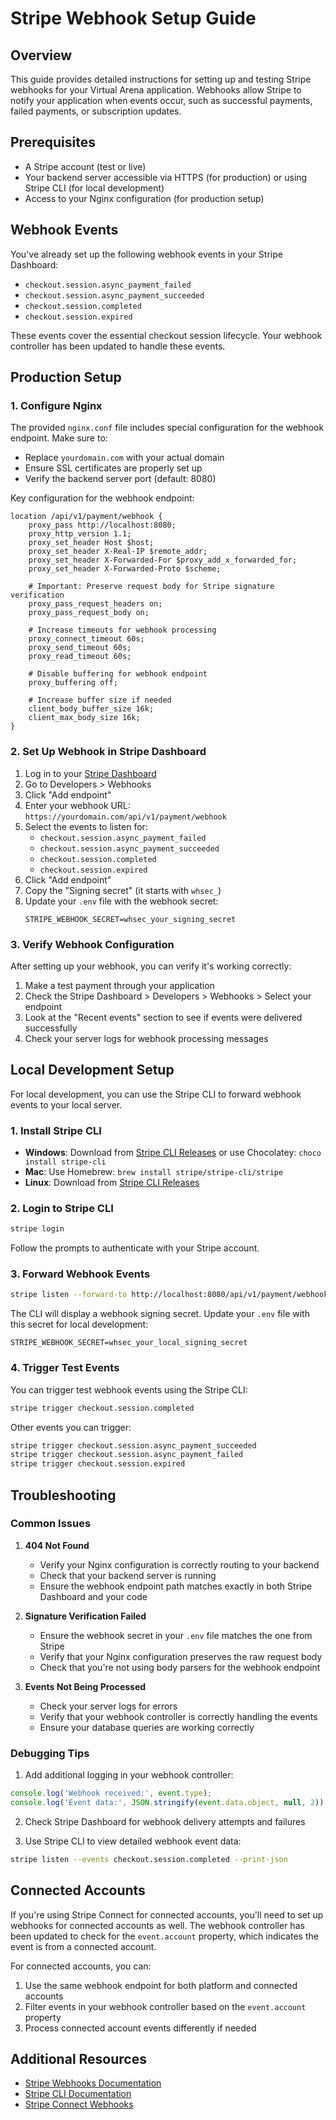 # Stripe Webhook Setup Guide

## Overview

This guide provides detailed instructions for setting up and testing Stripe webhooks for your Virtual Arena application. Webhooks allow Stripe to notify your application when events occur, such as successful payments, failed payments, or subscription updates.

## Prerequisites

- A Stripe account (test or live)
- Your backend server accessible via HTTPS (for production) or using Stripe CLI (for local development)
- Access to your Nginx configuration (for production setup)

## Webhook Events

You've already set up the following webhook events in your Stripe Dashboard:

- `checkout.session.async_payment_failed`
- `checkout.session.async_payment_succeeded`
- `checkout.session.completed`
- `checkout.session.expired`

These events cover the essential checkout session lifecycle. Your webhook controller has been updated to handle these events.

## Production Setup

### 1. Configure Nginx

The provided `nginx.conf` file includes special configuration for the webhook endpoint. Make sure to:

- Replace `yourdomain.com` with your actual domain
- Ensure SSL certificates are properly set up
- Verify the backend server port (default: 8080)

Key configuration for the webhook endpoint:

```nginx
location /api/v1/payment/webhook {
    proxy_pass http://localhost:8080;
    proxy_http_version 1.1;
    proxy_set_header Host $host;
    proxy_set_header X-Real-IP $remote_addr;
    proxy_set_header X-Forwarded-For $proxy_add_x_forwarded_for;
    proxy_set_header X-Forwarded-Proto $scheme;
    
    # Important: Preserve request body for Stripe signature verification
    proxy_pass_request_headers on;
    proxy_pass_request_body on;
    
    # Increase timeouts for webhook processing
    proxy_connect_timeout 60s;
    proxy_send_timeout 60s;
    proxy_read_timeout 60s;
    
    # Disable buffering for webhook endpoint
    proxy_buffering off;
    
    # Increase buffer size if needed
    client_body_buffer_size 16k;
    client_max_body_size 16k;
}
```

### 2. Set Up Webhook in Stripe Dashboard

1. Log in to your [Stripe Dashboard](https://dashboard.stripe.com/)
2. Go to Developers > Webhooks
3. Click "Add endpoint"
4. Enter your webhook URL: `https://yourdomain.com/api/v1/payment/webhook`
5. Select the events to listen for:
   - `checkout.session.async_payment_failed`
   - `checkout.session.async_payment_succeeded`
   - `checkout.session.completed`
   - `checkout.session.expired`
6. Click "Add endpoint"
7. Copy the "Signing secret" (it starts with `whsec_`)
8. Update your `.env` file with the webhook secret:
   ```
   STRIPE_WEBHOOK_SECRET=whsec_your_signing_secret
   ```

### 3. Verify Webhook Configuration

After setting up your webhook, you can verify it's working correctly:

1. Make a test payment through your application
2. Check the Stripe Dashboard > Developers > Webhooks > Select your endpoint
3. Look at the "Recent events" section to see if events were delivered successfully
4. Check your server logs for webhook processing messages

## Local Development Setup

For local development, you can use the Stripe CLI to forward webhook events to your local server.

### 1. Install Stripe CLI

- **Windows**: Download from [Stripe CLI Releases](https://github.com/stripe/stripe-cli/releases) or use Chocolatey: `choco install stripe-cli`
- **Mac**: Use Homebrew: `brew install stripe/stripe-cli/stripe`
- **Linux**: Download from [Stripe CLI Releases](https://github.com/stripe/stripe-cli/releases)

### 2. Login to Stripe CLI

```bash
stripe login
```

Follow the prompts to authenticate with your Stripe account.

### 3. Forward Webhook Events

```bash
stripe listen --forward-to http://localhost:8080/api/v1/payment/webhook
```

The CLI will display a webhook signing secret. Update your `.env` file with this secret for local development:

```
STRIPE_WEBHOOK_SECRET=whsec_your_local_signing_secret
```

### 4. Trigger Test Events

You can trigger test webhook events using the Stripe CLI:

```bash
stripe trigger checkout.session.completed
```

Other events you can trigger:

```bash
stripe trigger checkout.session.async_payment_succeeded
stripe trigger checkout.session.async_payment_failed
stripe trigger checkout.session.expired
```

## Troubleshooting

### Common Issues

1. **404 Not Found**
   - Verify your Nginx configuration is correctly routing to your backend
   - Check that your backend server is running
   - Ensure the webhook endpoint path matches exactly in both Stripe Dashboard and your code

2. **Signature Verification Failed**
   - Ensure the webhook secret in your `.env` file matches the one from Stripe
   - Verify that your Nginx configuration preserves the raw request body
   - Check that you're not using body parsers for the webhook endpoint

3. **Events Not Being Processed**
   - Check your server logs for errors
   - Verify that your webhook controller is correctly handling the events
   - Ensure your database queries are working correctly

### Debugging Tips

1. Add additional logging in your webhook controller:

```javascript
console.log('Webhook received:', event.type);
console.log('Event data:', JSON.stringify(event.data.object, null, 2));
```

2. Check Stripe Dashboard for webhook delivery attempts and failures

3. Use Stripe CLI to view detailed webhook event data:

```bash
stripe listen --events checkout.session.completed --print-json
```

## Connected Accounts

If you're using Stripe Connect for connected accounts, you'll need to set up webhooks for connected accounts as well. The webhook controller has been updated to check for the `event.account` property, which indicates the event is from a connected account.

For connected accounts, you can:

1. Use the same webhook endpoint for both platform and connected accounts
2. Filter events in your webhook controller based on the `event.account` property
3. Process connected account events differently if needed

## Additional Resources

- [Stripe Webhooks Documentation](https://stripe.com/docs/webhooks)
- [Stripe CLI Documentation](https://stripe.com/docs/stripe-cli)
- [Stripe Connect Webhooks](https://stripe.com/docs/connect/webhooks)